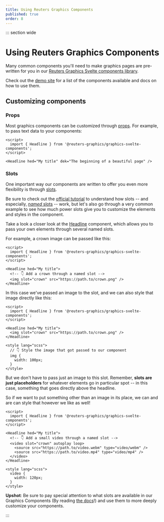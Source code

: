```yaml
---
title: Using Reuters Graphics Components
published: true
order: 8
---
```


<script>
  import YouTube from '$lib/components/YouTube/index.svelte';
</script>

::: section wide

# Using Reuters Graphics Components

Many common components you'll need to make graphics pages are pre-written for you in our [Reuters Graphics Svelte components library](https://github.com/reuters-graphics/graphics-svelte-components).

Check out the [demo site](https://reuters-graphics.github.io/graphics-svelte-components/) for a list of the components available and docs on how to use them.

<YouTube id="GmQla2Ce6VA" />

## Customizing components

### Props

Most graphics components can be customized through [props](https://svelte.dev/tutorial/declaring-props). For example, to pass text data to your components:

```svelte
<script>
  import { Headline } from '@reuters-graphics/graphics-svelte-components';
</script>

<Headline hed="My title" dek="The beginning of a beautiful page" />
```

### Slots

One important way our components are written to offer you even more flexibility is through [slots](https://svelte.dev/tutorial/slots).

Be sure to check out the [official tutorial](https://svelte.dev/tutorial/slots) to understand how slots -- and especially, [_named_ slots](https://svelte.dev/tutorial/named-slots) -- work, but let's also go through a very common example to see how much power slots give you to customize the elements and styles in the component.

Take a look a closer look at the [Headline](https://reuters-graphics.github.io/graphics-svelte-components/components/headline) component, which allows you to pass your own elements through several named slots.

For example, a crown image can be passed like this:

```svelte
<script>
  import { Headline } from '@reuters-graphics/graphics-svelte-components';
</script>

<Headline hed="My title">
  <!-- 👇 Add a crown through a named slot -->
  <img slot="crown" src="https://path.to/crown.png" />
</Headline>
```

In this case we've passed an image to the slot, and we can also style that image directly like this:

```svelte
<script>
  import { Headline } from '@reuters-graphics/graphics-svelte-components';
</script>

<Headline hed="My title">
  <img slot="crown" src="https://path.to/crown.png" />
</Headline>

<style lang="scss">
  // 👇 Style the image that got passed to our component
  img {
    width: 100px;
  }
</style>
```

But we don't have to pass just an image to this slot. Remember, **slots are just placeholders** for whatever elements go in particular spot -- in this case, something that goes directly above the headline.

So if we want to put something other than an image in its place, we can and are can style that however we like as well!

```svelte
<script>
  import { Headline } from '@reuters-graphics/graphics-svelte-components';
</script>

<Headline hed="My title">
  <!-- 👇 Add a small video through a named slot -->
  <video slot="crown" autoplay loop>
    <source src="https://path.to/video.webm" type="video/webm" />
    <source src="https://path.to/video.mp4" type="video/mp4" />
  </video>
</Headline>

<style lang="scss">
  video {
    width: 120px;
  }
</style>
```

**Upshot**: Be sure to pay special attention to what slots are available in our Graphics Components (By reading [the docs](https://reuters-graphics.github.io/graphics-svelte-components/)!) and use them to more deeply customize your components.

:::

